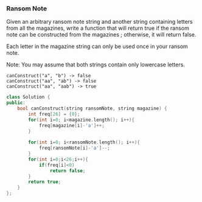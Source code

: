### Ransom Note

Given an arbitrary ransom note string and another string containing letters from all the magazines, write a function that will return true if the ransom note can be constructed from the magazines ; otherwise, it will return false.

Each letter in the magazine string can only be used once in your ransom note.

Note:
You may assume that both strings contain only lowercase letters.

```
canConstruct("a", "b") -> false
canConstruct("aa", "ab") -> false
canConstruct("aa", "aab") -> true
```

```cpp
class Solution {
public:
    bool canConstruct(string ransomNote, string magazine) {
        int freq[26] = {0};
        for(int i=0; i<magazine.length(); i++){
            freq[magazine[i]-'a']++;
        }
        
        for(int i=0; i<ransomNote.length(); i++){
            freq[ransomNote[i]-'a']--;
        }
        for(int i=0;i<26;i++){
            if(freq[i]<0)
                return false;
        }
        return true;
    }
};
```
